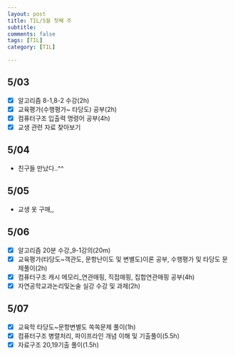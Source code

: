 ```yaml
---
layout: post
title: TIL/5월 첫째 주 
subtitle: 
comments: false
tags: [TIL]
category: [TIL]

---
```

## 5/03

 - [x] 알고리즘 8-1,8-2 수강(2h)
 - [x] 교육평가(수행평가~ 타당도) 공부(2h)
 - [x] 컴퓨터구조 입출력 명령어 공부(4h)
 - [x] 교생 관련 자료 찾아보기

## 5/04

 - 친구들 만났다..^^

## 5/05

 - 교생 옷 구매,,

## 5/06

 - [x] 알고리즘 20분 수강_9-1강의(20m)
 - [x] 교육평가(타당도~객관도, 문항난이도 및 변별도)이론 공부, 수행평가 및 타당도 문제풀이(2h)
 - [x] 컴퓨터구조 캐시 메모리_연관매핑, 직접매핑, 집합연관매핑 공부(4h)
 - [x] 자연공학교과논리및논술 실강 수강 및 과제(2h) 

## 5/07

 - [x] 교육학 타당도~문항변별도 쏙쏙문제 풀이(1h)
 - [x] 컴퓨터구조 병렬처리, 파이프라인 개념 이해 및 기출풀이(5.5h)
 - [x] 자료구조 20,19기출 풀이(1.5h)
